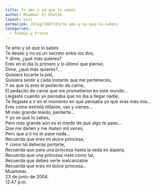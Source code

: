 ```yaml
---
title: Te amo y sé que lo sabes
author: Muammar El Khatib
layout: post
permalink: /blog/2007/03/te-amo-y-se-que-lo-sabes/
categories:
  - Poemas y Frases
---
```

Te amo y sé que lo sabes  
Te deseo y no es un secreto entre los dos,  
Y dime, ¿qué más quieres?  
Eres en el día lo primero y lo último que pienso,  
Dime, ¿qué más quieres?&#8230;  
Quisiera tocarte la piel,  
Quisiera sentir a cada instante que me perteneces,  
Y es que tú eres el pedacito de carne,  
El pedacito de carne que me prometieron en este mundo…  
Llegaste cuando yo pensaba que no iba a llegar nadie,  
Te llegaste a ir en el momento en que pensaba yo que eras más mía…  
Eres como estrella titilante, vas y vienes…  
Mi más grande miedo, perderte…  
Y yo se que lo sabes,  
Pero más grande aún es el miedo de que algo te pase…  
Que me dañen y me maten mil veces,  
Pero que a ti no te pase nada…  
Recuerda que eres mi dulce princesa,  
Y como tal deberás portarte,  
Recuerda que para una princesa hasta la seda es áspera,  
Recuerda que una princesa viste como tal,  
Recuerda que debes verte inalcanzable  
Recuerda que eres mi dulce princesa&#8230;  
Muammar.  
23 de junio de 2004.  
12:47 p.m.